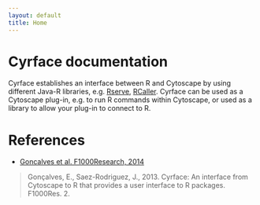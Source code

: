 ```yaml
---
layout: default
title: Home
---
```


# Cyrface documentation

Cyrface establishes an interface between R and Cytoscape by using different Java-R libraries, e.g. [Rserve](http://www.rforge.net/Rserve/), [RCaller](http://www.mhsatman.com/rcaller.php). Cyrface can be used as a Cytoscape plug-in, e.g. to run R commands within Cytoscape, or used as a library to allow your plug-in to connect to R.

# References

+ [Goncalves et al. F1000Research, 2014](https://f1000research.com/articles/2-192/v1)

> Gonçalves, E., Saez-Rodriguez, J., 2013. Cyrface: An interface from Cytoscape to R that provides a user interface to R packages. F1000Res. 2.
